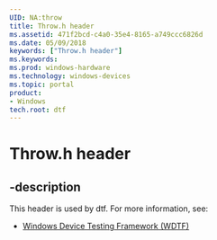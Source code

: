 ```yaml
---
UID: NA:throw
title: Throw.h header
ms.assetid: 471f2bcd-c4a0-35e4-8165-a749ccc6826d
ms.date: 05/09/2018
keywords: ["Throw.h header"]
ms.keywords: 
ms.prod: windows-hardware
ms.technology: windows-devices
ms.topic: portal
product:
- Windows
tech.root: dtf
---
```


# Throw.h header


## -description


This header is used by dtf. For more information, see:

- [Windows Device Testing Framework (WDTF)](../_dtf/index.md)
